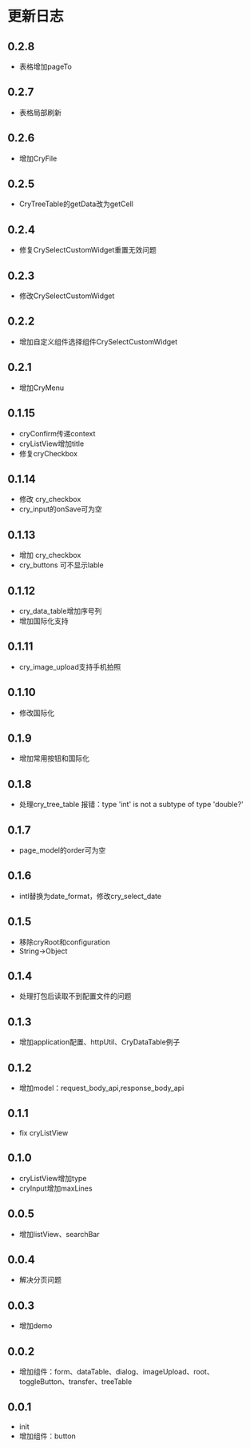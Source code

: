 # 更新日志

## 0.2.8
* 表格增加pageTo

## 0.2.7
* 表格局部刷新

## 0.2.6
* 增加CryFile

## 0.2.5
* CryTreeTable的getData改为getCell

## 0.2.4
* 修复CrySelectCustomWidget重置无效问题

## 0.2.3
* 修改CrySelectCustomWidget

## 0.2.2
* 增加自定义组件选择组件CrySelectCustomWidget

## 0.2.1
* 增加CryMenu

## 0.1.15
* cryConfirm传递context
* cryListView增加title
* 修复cryCheckbox

## 0.1.14
* 修改 cry_checkbox
* cry_input的onSave可为空

## 0.1.13
* 增加 cry_checkbox
* cry_buttons 可不显示lable

## 0.1.12
* cry_data_table增加序号列
* 增加国际化支持

## 0.1.11
* cry_image_upload支持手机拍照

## 0.1.10
* 修改国际化

## 0.1.9
* 增加常用按钮和国际化

## 0.1.8
* 处理cry_tree_table 报错：type 'int' is not a subtype of type 'double?'

## 0.1.7
* page_model的order可为空

## 0.1.6
* intl替换为date_format，修改cry_select_date

## 0.1.5
* 移除cryRoot和configuration
* String->Object

## 0.1.4
* 处理打包后读取不到配置文件的问题

## 0.1.3
* 增加application配置、httpUtil、CryDataTable例子

## 0.1.2
* 增加model：request_body_api,response_body_api

## 0.1.1
* fix cryListView

## 0.1.0
* cryListView增加type
* cryInput增加maxLines

## 0.0.5
* 增加listView、searchBar

## 0.0.4
* 解决分页问题

## 0.0.3
* 增加demo

## 0.0.2
* 增加组件：form、dataTable、dialog、imageUpload、root、toggleButton、transfer、treeTable

## 0.0.1
* init
* 增加组件：button
